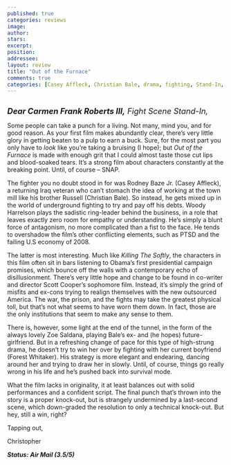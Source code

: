```yaml
---
published: true
categories: reviews
image:
author: 
stars: 
excerpt: 
position: 
addressee: 
layout: review
title: "Out of the Furnace"
comments: true
categories: [Casey Affleck, Christian Bale, drama, fighting, Stand-In, Uncategorized, war]
---
```

<div><p><span class="full-image-block ssNonEditable"><img src="http://static.squarespace.com/static/5005f6bcc4aa41161b33e89e/5329cf1fe4b07c068ebf74de/5329cf1fe4b07c068ebf7917/1386256661089/Out%20of%20the%20Furnace.jpg" alt="" /></span></p>
<p><em style="font-size:130%;"><strong>Dear Carmen Frank Roberts III,</strong> Fight Scene Stand-In,</em></p>
<p>Some people can take a punch for a living. Not many, mind you, and for good reason. As your first film makes abundantly clear, there&rsquo;s very little glory in getting beaten to a pulp to earn a buck. Sure, for the most part you only have to <em>look</em> like you&rsquo;re taking a bruising (I hope); but <em>Out of the Furnace</em> is made with enough grit that I could almost taste those cut lips and blood-soaked tears. It&rsquo;s a strong film about characters constantly at the breaking point. Until, of course &ndash; SNAP.</p>
<p>The fighter you no doubt stood in for was Rodney Baze Jr. (Casey Affleck), a returning Iraq veteran who can&rsquo;t stomach the idea of working at the town mill like his brother Russell (Christian Bale). So instead, he gets mixed up in the world of underground fighting to try and pay off his debts. Woody Harrelson plays the sadistic ring-leader behind the business, in a role that leaves exactly zero room for empathy or understanding. He&rsquo;s simply a blunt force of antagonism, no more complicated than a fist to the face. He tends to overshadow the film&rsquo;s other conflicting elements, such as PTSD and the failing U.S economy of 2008.</p>
<p>The latter is most interesting. Much like <em>Killing The Softly</em>, the characters in this film often sit in bars listening to Obama&rsquo;s first presidential campaign promises, which bounce off the walls with a contemporary echo of disillusionment. There&rsquo;s very little hope and change to be found in co-writer and director Scott Cooper&rsquo;s sophomore film. Instead, it&rsquo;s simply the grind of misfits and ex-cons trying to realign themselves with the new outsourced America.  The war, the prison, and the fights may take the greatest physical toll, but that&rsquo;s not what seems to have worn them down. In fact, those are the only institutions that seem to make any sense to them.</p>
<p>There is, however, some light at the end of the tunnel, in the form of the always lovely Zoe Saldana, playing Bale&rsquo;s ex- and (he hopes) future-girlfriend. But in a refreshing change of pace for this type of high-strung drama, he doesn&rsquo;t try to win her over by fighting with her current boyfriend (Forest Whitaker). His strategy is more elegant and endearing, dancing around her and trying to draw her in slowly. Until, of course, things go really wrong in his life and he&rsquo;s pushed back into survival mode.</p>
<p>What the film lacks in originality, it at least balances out with solid performances and a confident script. The final punch that&rsquo;s thrown into the story is a proper knock-out, but is strangely undermined by a last-second scene, which down-graded the resolution to only a technical knock-out. But hey, still a win, right?</p>
<p>Tapping out,</p>
<p>Christopher</p>
<p><strong><em>Status: Air Mail (3.5/5)</em></strong></p></div>
